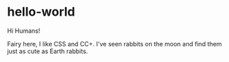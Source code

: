 # hello-world

Hi Humans!

Fairy here, I like CSS and CC+. 
I've seen rabbits on the moon and find them just as cute as Earth rabbits.
